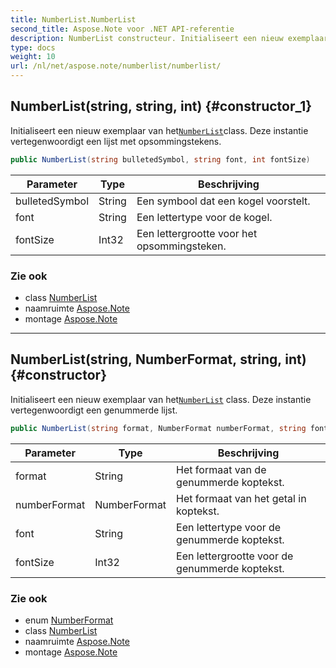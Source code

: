 ```yaml
---
title: NumberList.NumberList
second_title: Aspose.Note voor .NET API-referentie
description: NumberList constructeur. Initialiseert een nieuw exemplaar van hetNumberListclass. Deze instantie vertegenwoordigt een lijst met opsommingstekens.
type: docs
weight: 10
url: /nl/net/aspose.note/numberlist/numberlist/
---
```

## NumberList(string, string, int) {#constructor_1}

Initialiseert een nieuw exemplaar van het[`NumberList`](../)class. Deze instantie vertegenwoordigt een lijst met opsommingstekens.

```csharp
public NumberList(string bulletedSymbol, string font, int fontSize)
```

| Parameter | Type | Beschrijving |
| --- | --- | --- |
| bulletedSymbol | String | Een symbool dat een kogel voorstelt. |
| font | String | Een lettertype voor de kogel. |
| fontSize | Int32 | Een lettergrootte voor het opsommingsteken. |

### Zie ook

* class [NumberList](../)
* naamruimte [Aspose.Note](../../numberlist/)
* montage [Aspose.Note](../../../)

---

## NumberList(string, NumberFormat, string, int) {#constructor}

Initialiseert een nieuw exemplaar van het[`NumberList`](../) class. Deze instantie vertegenwoordigt een genummerde lijst.

```csharp
public NumberList(string format, NumberFormat numberFormat, string font, int fontSize)
```

| Parameter | Type | Beschrijving |
| --- | --- | --- |
| format | String | Het formaat van de genummerde koptekst. |
| numberFormat | NumberFormat | Het formaat van het getal in koptekst. |
| font | String | Een lettertype voor de genummerde koptekst. |
| fontSize | Int32 | Een lettergrootte voor de genummerde koptekst. |

### Zie ook

* enum [NumberFormat](../../numberformat/)
* class [NumberList](../)
* naamruimte [Aspose.Note](../../numberlist/)
* montage [Aspose.Note](../../../)


